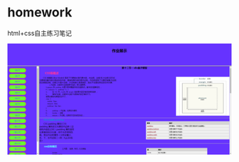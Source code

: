# homework
html+css自主练习笔记

![界面](https://github.com/coolfxl/homework/blob/master/images/project.png)
